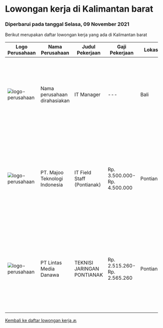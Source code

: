 
  # Lowongan kerja di Kalimantan barat

  ### Diperbarui pada tanggal Selasa, 09 November 2021

  Berikut merupakan daftar lowongan kerja yang ada di Kalimantan barat

  |Logo Perusahaan | Nama Perusahaan | Judul Pekerjaan | Gaji Pekerjaan | Lokasi | Deskripsi | Tanggal diunggah | Pranala |
  | -------------- | --------------- | --------------- | --------- | --------- | -------------- | ------- | ----------- |
  |![logo-perusahaan](https://us.123rf.com/450wm/pavelstasevich/pavelstasevich1811/pavelstasevich181101027/112815900-stock-vector-no-image-available-icon-flat-vector.jpg?ver=6)|Nama perusahaan dirahasiakan|IT Manager|---|Bali|Pendidikan minimal S1 segala jurusan Memiliki pengetahuan mengenai PHP dan bahasa pemrograman lainnya atau menguasai jaringan Gaji negotiable...|Minggu, 31 Oktober 2021|https://www.jobstreet.co.id/id/job/it-manager-3673772?token=0~41fedeab-d536-4784-aed2-c79f81877c12&sectionRank=1&jobId=jobstreet-id-job-3673772|
|![logo-perusahaan](https://image-service-cdn.seek.com.au/2a2c8a948d223cf92abbc34c9b4e6cee325386db/ee4dce1061f3f616224767ad58cb2fc751b8d2dc)|PT. Majoo Teknologi Indonesia|IT Field Staff (Pontianak)|Rp. 3.500.000-Rp. 4.500.000|Pontianak|Deskripsi Pekerjaan Melakukan instalasi beserta pengaturan software dan hardware majoo. Memberikan edukasi (training) kepada staff / manager/ owner...|Rabu, 27 Oktober 2021|https://www.jobstreet.co.id/id/job/it-field-staff-pontianak-3670245?token=0~41fedeab-d536-4784-aed2-c79f81877c12&sectionRank=2&jobId=jobstreet-id-job-3670245|
|![logo-perusahaan](https://image-service-cdn.seek.com.au/4cc5b4edd8a09fb41741a122f57ee79a81b9a89e/ee4dce1061f3f616224767ad58cb2fc751b8d2dc)|PT Lintas Media Danawa|TEKNISI JARINGAN PONTIANAK|Rp. 2.515.260-Rp. 2.565.260|Pontianak|Kualifikasi: Usia maksimum saat melamar adalah 28 tahun Minimal Pendidikan SMK Jurusan Teknik Komputer, Teknik Telekomunikasi dan sejenisnya Minimal...|Jumat, 29 Oktober 2021|https://www.jobstreet.co.id/id/job/teknisi-jaringan-pontianak-3658604?token=0~41fedeab-d536-4784-aed2-c79f81877c12&sectionRank=3&jobId=jobstreet-id-job-3658604|


  [Kembali ke daftar lowongan kerja 🔙](../README.md#daftar-lowongan-kerja)
  